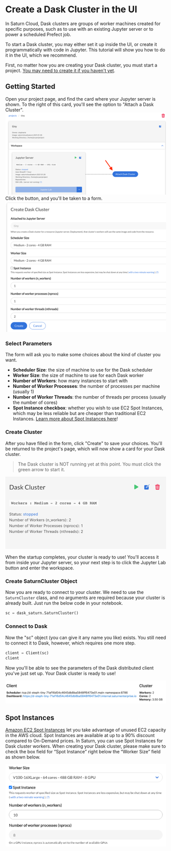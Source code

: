 # Create a Dask Cluster in the UI

In Saturn Cloud, Dask clusters are groups of worker machines created for specific purposes, such as to use with an existing Jupyter server or to power a scheduled Prefect job.

To start a Dask cluster, you may either set it up inside the UI, or create it programmatically with code in Jupyter. This tutorial will show you how to do it in the UI, which we recommend.

First, no matter how you are creating your Dask cluster, you must start a project. [You may need to create it if you haven't yet](<docs/Getting Started/start_project.md>).

## Getting Started

Open your project page, and find the card where your Jupyter server is shown. To the right of this card, you'll see the option to "Attach a Dask Cluster".
<img src="/images/docs/make_cluster.png" alt="Project page in Saturn Cloud UI" class="doc-image">  
Click the button, and you'll be taken to a form. 
<img src="/images/docs/make_cluster2.png" alt="Create Dask Cluster form in Saturn Cloud UI" class="doc-image">  

### Select Parameters
The form will ask you to make some choices about the kind of cluster you want.

* **Scheduler Size**: the size of machine to use for the Dask scheduler
* **Worker Size**: the size of machine to use for each Dask worker
* **Number of Workers**: how many instances to start with
* **Number of Worker Processes**: the number of processes per machine (usually 1)
* **Number of Worker Threads**: the number of threads per process (usually the number of cores)
* **Spot Instance checkbox**: whether you wish to use EC2 Spot Instances, which may be less reliable but are cheaper than traditional EC2 Instances. [Learn more about Spot Instances here](<docs/Examples/Dashboards/voila_dash.md#spot-instances>)!

### Create Cluster
After you have filled in the form, click "Create" to save your choices. You'll be returned to the project's page, which will now show a card for your Dask cluster.

> The Dask cluster is NOT running yet at this point. You must click the green arrow to start it.

<img src="/images/docs/make_cluster3.png" alt="Cluster card in Project page of Saturn Cloud UI" class="doc-image">  

When the startup completes, your cluster is ready to use! You'll access it from inside your Jupyter server, so your next step is to click the Jupyter Lab button and enter the workspace.

### Create SaturnCluster Object
Now you are ready to connect to your cluster. We need to use the `SaturnCluster` class, and no arguments are required because your cluster is already built. Just run the below code in your notebook.

```python
sc = dask_saturn.SaturnCluster()
```

### Connect to Dask
Now the "sc" object (you can give it any name you like) exists. You still need to connect it to Dask, however, which requires one more step.

```python
client = Client(sc)
client
```
Now you'll be able to see the parameters of the Dask distributed client you've just set up. Your Dask cluster is ready to use!

<img src="/images/docs/client.png" alt="View of Cluster parameters widget inside Jupyter notebook" class="doc-image">

## Spot Instances

[Amazon EC2 Spot Instances](https://aws.amazon.com/ec2/spot/) let you take advantage of unused EC2 capacity in the AWS cloud. Spot Instances are available at up to a 90% discount compared to On-Demand prices. In Saturn, you can use Spot Instances for Dask cluster workers. When creating your Dask cluster, please make sure to check the box field for “Spot Instance” right below the “Worker Size” field as shown below.

<img src="/images/docs/create-dask-workers-spot.png" alt="Screenshot of cluster creation form" class="doc-image">

